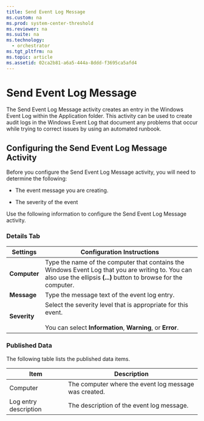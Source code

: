 ```yaml
---
title: Send Event Log Message
ms.custom: na
ms.prod: system-center-threshold
ms.reviewer: na
ms.suite: na
ms.technology: 
  - orchestrator
ms.tgt_pltfrm: na
ms.topic: article
ms.assetid: 02ca2b81-a6a5-444a-8ddd-f3695ca5afd4
---
```

# Send Event Log Message
The Send Event Log Message activity creates an entry in the Windows Event Log within the Application folder. This activity can be used to create audit logs in the Windows Event Log that document any problems that occur while trying to correct issues by using an automated runbook.  
  
## Configuring the Send Event Log Message Activity  
Before you configure the Send Event Log Message activity, you will need to determine the following:  
  
-   The event message you are creating.  
  
-   The severity of the event  
  
Use the following information to configure the Send Event Log Message activity.  
  
### Details Tab  
  
|Settings|Configuration Instructions|  
|------------|------------------------------|  
|**Computer**|Type the name of the computer that contains the Windows Event Log that you are writing to. You can also use the ellipsis **\(...\)** button to browse for the computer.|  
|**Message**|Type the message text of the event log entry.|  
|**Severity**|Select the severity level that is appropriate for this event.<br /><br />You can select **Information**, **Warning**, or **Error**.|  
  
### Published Data  
The following table lists the published data items.  
  
|Item|Description|  
|--------|---------------|  
|Computer|The computer where the event log message was created.|  
|Log entry description|The description of the event log message.|  
  
